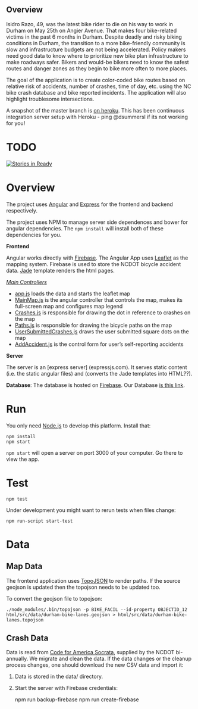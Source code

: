 Overview
--------
Isidro Razo, 49, was the latest bike rider to die on his way to work in Durham on May 25th on Angier Avenue. That makes four bike-related victims in the past 6 months in Durham. Despite deadly and risky biking conditions in Durham, the transition to a more bike-friendly community is slow and infrastructure budgets are not being accelerated. Policy makers need good data to know where to prioritize new bike plan infrastructure to make roadways safer. Bikers and would-be bikers need to know the safest routes and danger zones as they begin to bike more often to more places.

The goal of the application is to create color-coded bike routes based on relative risk of accidents, number of crashes, time of day, etc. using the NC bike crash database and bike reported incidents. The application will also highlight troublesome intersections.

A snapshot of the master branch is [on heroku](http://bikesafetee.herokuapp.com/). This has been continuous integration server setup with Heroku - ping @dsummersl if its not working for you!

# TODO

[![Stories in Ready](https://badge.waffle.io/bikesafety/bikesafety.svg?label=ready&title=Ready)](http://waffle.io/bikesafety/bikesafety)

Overview
========

The project uses [Angular](https://angularjs.org/) and [Express](http://expressjs.com/) for the frontend and backend respectively. 

The project uses NPM to manage server side dependences and bower for angular dependencies. The `npm install` will install both of these dependencies for you.

**Frontend**

Angular works directly with [Firebase](https://www.firebase.com/). The Angular App uses [Leaflet](http://leafletjs.com/) as the mapping system. Firebase is used to store the NCDOT bicycle accident data. [Jade](http://jade-lang.com/) template renders the html pages. 

[*Main Controllers*](https://github.com/BikeSafety/BikeSafety/tree/master/html/includes/angular)

* [app.js](https://github.com/BikeSafety/BikeSafety/blob/master/html/includes/angular/app.js) loads the data and starts the leaflet map
* [MainMap.js](https://github.com/BikeSafety/BikeSafety/blob/master/html/includes/angular/MainMap.js) is the angular controller that controls the map, makes its full-screen map and configures map legend 
* [Crashes.js](https://github.com/BikeSafety/BikeSafety/blob/master/html/includes/angular/Crashes.js) is responsible for drawing the dot in reference to crashes on the map
* [Paths.js](https://github.com/BikeSafety/BikeSafety/blob/master/html/includes/angular/Paths.js) is responsible for drawing the bicycle paths on the map
* [UserSubmittedCrashes.js](https://github.com/BikeSafety/BikeSafety/blob/master/html/includes/angular/UserSubmittedCrashes.js) draws the user submitted square dots on the map
* [AddAccident.js](https://github.com/BikeSafety/BikeSafety/blob/master/html/includes/angular/AddAccident.js) is the control form for user’s self-reporting accidents

**Server**

The server is an [express server] (expressjs.com). It serves static content (i.e. the static angular files) and (converts the Jade templates into HTML??).


**Database**: The database is hosted on [Firebase](http://firebase.com). Our Database [is this link](https://bikesafety.firebaseio.com/).

Run
===

You only need [Node.js](http://nodejs.org) to develop this platform. Install that:

    npm install
    npm start

`npm start` will open a server on port 3000 of your computer. Go there to view the app.

# Test

    npm test

Under development you might want to rerun tests when files change:

    npm run-script start-test

# Data

## Map Data

The frontend application uses [TopoJSON](https://github.com/mbostock/topojson)
to render paths. If the source geojson is updated then the topojson needs to be
updated too.

To convert the geojson file to topojson:

    ./node_modules/.bin/topojson -p BIKE_FACIL --id-property OBJECTID_12 html/src/data/durham-bike-lanes.geojson > html/src/data/durham-bike-lanes.topojson

## Crash Data

Data is read from [Code for America Socrata](https://brigades.opendatanetwork.com/TRANSPORTATION/North-Carolina-Bicycle-Crash-Data/5tve-iede), supplied by the NCDOT bi-annually. We migrate and clean
the data. If the data changes or the cleanup process changes, one should
download the new CSV data and import it:

1. Data is stored in the data/ directory.
2. Start the server with Firebase credentials:

    npm run backup-firebase
    npm run create-firebase
